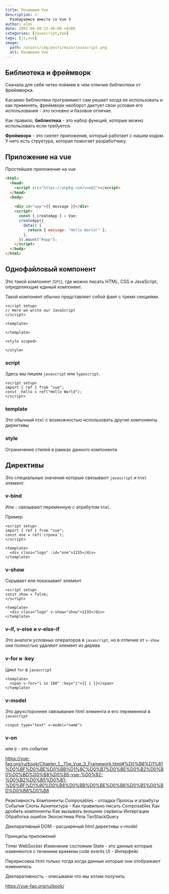 ```yaml
---
title: Понимаем Vue
description: >-
  Разбираемся вместе со Vue 3
author: alex
date: 2055-06-08 22:40:00 +0300
categories: [Javascript,Vue]
tags: [js,vue]
image:
  path: /assets/img/posts/main/javascript.png
  alt: Понимаем Vue
---
```


## Библиотека и фреймворк

Сначала для себя четко поймем в чем отличие библиотеки от фреймворка.

Касаемо библиотеки программист сам решает когда ее использовать и как применять, фреймворк наоборот диктует свои условия его использования - это основно и базовое отличие.

Как правило, **библиотека** - это набор функций, которые можно использовать если требуется. 

**Фреймворк** - это скелет приложения, который работает с нашим кодом. У него есть структура, которая помогает разработчику.

## Приложение на vue

Простейшее приложение на vue

````html
<html>
  <head>         
    <script src="https://unpkg.com/vue@3"></script>
  </head>
  <body>
        
    <div id="app">{{ message }}</div>
    <script>
      const { createApp } = Vue;
      createApp({
        data() {
          return { message: "Hello World!" };
        },
      }).mount("#app");
    </script>
  </body>
</html>
````

## Однофайловый компонент

Это такой компонент (`SFC`), где можно писать HTML, CSS и JavaScript, определяющие единый компонент.

Такой компонент обычно представляет собой фаил с тремя секциями.

````vue
<script setup>
// Here we write our JavaScript
</script>

<template>      
  
</template>

<style scoped>

</style>
````

### script

Здесь мы пишем `javascript` или `typescript`.

````vue
<script setup>
import { ref } from "vue";
const _hello = ref("Hello World");
</script>
````

### template

Это обычный `html` c возможностью использовать другие компоненты директивы

### style

Ограничение стилей в рамках данного компонента

## Директивы

Это специальные значения которые связывают `javascript` и `html` элемент.

### v-bind

Или `:` связывают переменную с атрибутом `html`.

Пример

````vue
<script setup>
import { ref } from "vue";
const one = ref('строка');
</script>

<template>
  <div class="logo" :id="one">1235</div>
</template>
````

### v-show

Скрывает или показывает элемент

````vue
<script setup>
const show = false;
</script>

<template>
  <div class="logo" v-show="show">1235</div>
</template>
````

### v-if, v-else и v-else-if

Это аналоги условных операторов в `javascript`, но в отличие от `v-show` они полностью удаляют элемент из дерева

### v-for и :key

Цикл `for` в `javascript`

````vue
<template>
  <span v-for="i in 100" :key="i">{{ i }}</span>
</template>
````

### v-model

Это двухстороннее связывание html элемента и его переменной в `javascript`

````vue
<input type="text" v-model="name">
````

### v-on

или `@` - это событие

https://vue-faq.org/ru/book/Chapter_1__The_Vue_3_Framework.html#%D0%B8%D1%81%D0%BF%D0%BE%D0%BB%D1%8C%D0%B7%D0%BE%D0%B2%D0%B0%D0%BD%D0%B8%D0%B5-vue-%D0%B2-%D0%B2%D0%B5%D0%B1-%D0%BF%D1%80%D0%B8%D0%BB%D0%BE%D0%B6%D0%B5%D0%BD%D0%B8%D0%B8

Реактивность
Компоненты
Composables - отладка
Пропсы и атрибуты
События
Слоты
Архитектура - Как правильно писать Composables
Как дробить компоненты
Как вызывать внешние сервисы
Интергации
Обработка ошибок
Экосистема
Pinia
TanStackQuery

Декларативный DOM - расширеный html директивы v-model

Принципы приложений


Timer WebSocker
Изменение состояния
State - это данные которые изменяются с течением времени
code
events
UI - Интерфейс

Перерисовка html только тогда когда данные которые они отображают изменились

Декларативность - описываем что мы хотим получить



https://vue-faq.org/ru/book/
